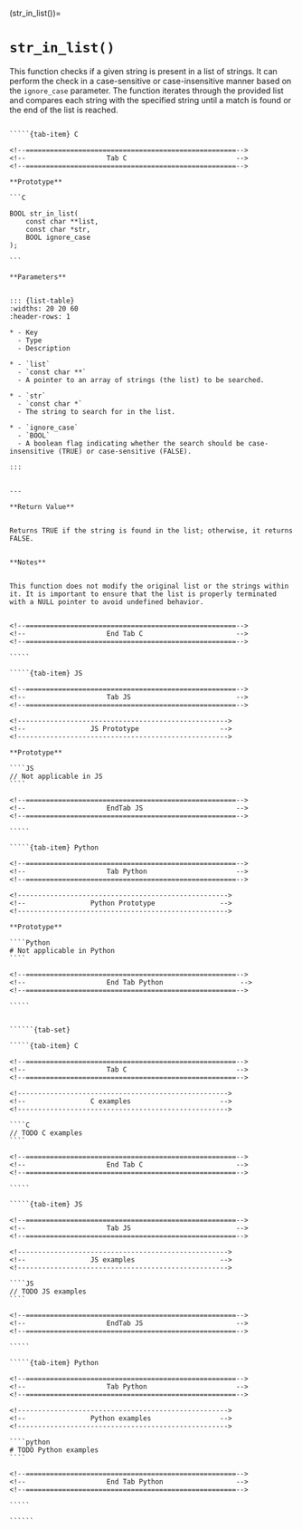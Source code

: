 <!-- ============================================================== -->
(str_in_list())=
# `str_in_list()`
<!-- ============================================================== -->


This function checks if a given string is present in a list of strings. It can perform the check in a case-sensitive or case-insensitive manner based on the `ignore_case` parameter. The function iterates through the provided list and compares each string with the specified string until a match is found or the end of the list is reached.


<!------------------------------------------------------------>
<!--                    Prototypes                          -->
<!------------------------------------------------------------>

``````{tab-set}

`````{tab-item} C

<!--====================================================-->
<!--                    Tab C                           -->
<!--====================================================-->

**Prototype**

```C

BOOL str_in_list(
    const char **list,
    const char *str,
    BOOL ignore_case
);

```

**Parameters**


::: {list-table}
:widths: 20 20 60
:header-rows: 1

* - Key
  - Type
  - Description

* - `list`
  - `const char **`
  - A pointer to an array of strings (the list) to be searched.

* - `str`
  - `const char *`
  - The string to search for in the list.

* - `ignore_case`
  - `BOOL`
  - A boolean flag indicating whether the search should be case-insensitive (TRUE) or case-sensitive (FALSE).

:::


---

**Return Value**


Returns TRUE if the string is found in the list; otherwise, it returns FALSE.


**Notes**


This function does not modify the original list or the strings within it. It is important to ensure that the list is properly terminated with a NULL pointer to avoid undefined behavior.


<!--====================================================-->
<!--                    End Tab C                       -->
<!--====================================================-->

`````

`````{tab-item} JS

<!--====================================================-->
<!--                    Tab JS                          -->
<!--====================================================-->

<!---------------------------------------------------->
<!--                JS Prototype                    -->
<!---------------------------------------------------->

**Prototype**

````JS
// Not applicable in JS
````

<!--====================================================-->
<!--                    EndTab JS                       -->
<!--====================================================-->

`````

`````{tab-item} Python

<!--====================================================-->
<!--                    Tab Python                      -->
<!--====================================================-->

<!---------------------------------------------------->
<!--                Python Prototype                -->
<!---------------------------------------------------->

**Prototype**

````Python
# Not applicable in Python
````

<!--====================================================-->
<!--                    End Tab Python                   -->
<!--====================================================-->

`````

``````

<!------------------------------------------------------------>
<!--                    Examples                            -->
<!------------------------------------------------------------>

```````{dropdown} Examples

``````{tab-set}

`````{tab-item} C

<!--====================================================-->
<!--                    Tab C                           -->
<!--====================================================-->

<!---------------------------------------------------->
<!--                C examples                      -->
<!---------------------------------------------------->

````C
// TODO C examples
````

<!--====================================================-->
<!--                    End Tab C                       -->
<!--====================================================-->

`````

`````{tab-item} JS

<!--====================================================-->
<!--                    Tab JS                          -->
<!--====================================================-->

<!---------------------------------------------------->
<!--                JS examples                     -->
<!---------------------------------------------------->

````JS
// TODO JS examples
````

<!--====================================================-->
<!--                    EndTab JS                       -->
<!--====================================================-->

`````

`````{tab-item} Python

<!--====================================================-->
<!--                    Tab Python                      -->
<!--====================================================-->

<!---------------------------------------------------->
<!--                Python examples                 -->
<!---------------------------------------------------->

````python
# TODO Python examples
````

<!--====================================================-->
<!--                    End Tab Python                  -->
<!--====================================================-->

`````

``````

```````

